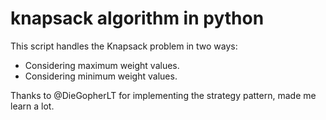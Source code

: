 # knapsack algorithm in python

This script handles the Knapsack problem in two ways:

- Considering maximum weight values.
- Considering minimum weight values.

Thanks to @DieGopherLT for implementing the strategy pattern, made me learn a lot.
